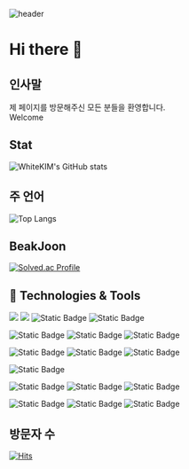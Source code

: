 ![header](https://capsule-render.vercel.app/api?text=WhiteKIM&textBg=false&type=waving&animation=twinkling&theme=swift&fontColor=FFFFFF)
# Hi there 👋

## 인사말
제 페이지를 방문해주신 모든 분들을 환영합니다.  
Welcome

## Stat
![WhiteKIM's GitHub stats](https://github-readme-stats.vercel.app/api?username=WhiteKIM&show_icons=true&theme=dark)
## 주 언어
![Top Langs](https://github-readme-stats.vercel.app/api/top-langs/?username=WhiteKIM&layout=compact&theme=tokyonight)

## BeakJoon
[![Solved.ac Profile](http://mazassumnida.wtf/api/v2/generate_badge?boj=whitekim)](https://solved.ac/whitekim)

## 🔧 Technologies & Tools
<!-- 언어 -->
![](https://img.shields.io/badge/Code-Python-informational?style=flat&logo=python&logoColor=white&color=blue)
![](https://img.shields.io/badge/Code-JavaScript-informational?style=flat&logo=javascript&logoColor=white&color=blue)
![Static Badge](https://img.shields.io/badge/Web-HTML5-plat?logo=html5&color=orange)
![Static Badge](https://img.shields.io/badge/Code-jQuery-jQuery?logo=jquery)
<!-- 프레임워크 -->
![Static Badge](https://img.shields.io/badge/Code-Spring-plat?logo=Spring&color=green)
![Static Badge](https://img.shields.io/badge/Code-Spring_Boot-plat?logo=Spring%20Boot&color=green)
![Static Badge](https://img.shields.io/badge/Code-Thymeleaf-Thymeleaf?logo=thymeleaf)
<!-- DB -->
![Static Badge](https://img.shields.io/badge/DB-MariaDB-plat?logo=MariaDB&color=blue)
![Static Badge](https://img.shields.io/badge/DB-MySQL-plat?logo=mysql&color=blue)
![Static Badge](https://img.shields.io/badge/firebase-red?style=flat&logo=firebase&label=DB)
<!-- 클라우드 -->
![Static Badge](https://img.shields.io/badge/Google%20Cloud-green?style=flat&logo=Google%20Cloud&label=Cloud)
<!-- Community -->
![Static Badge](https://img.shields.io/badge/Notion-blue?style=flat&logo=notion&label=Blog&link=https%3A%2F%2Fmlnl.me%2Fpy)
![Static Badge](https://img.shields.io/badge/Discord-violet?style=flat&logo=discord&label=Community)
![Static Badge](https://img.shields.io/badge/slack-white?style=flat&logo=slack&label=Community)
<!-- Tools -->
![Static Badge](https://img.shields.io/badge/Visual%20Studio%20Code-blue?style=flat&logo=visualstudiocode&label=Tool)
![Static Badge](https://img.shields.io/badge/IntelliJ%20IDEA-black?style=flat&logo=intellijidea&label=Tool)
![Static Badge](https://img.shields.io/badge/%20Jupyter%20NoteBook-orange?style=flat&logo=Jupyter&label=Tool)

## 방문자 수
[![Hits](https://hits.seeyoufarm.com/api/count/incr/badge.svg?url=https%3A%2F%2Fgithub.com%2FWhiteKIM%2Fhit-counter&count_bg=%2379C83D&title_bg=%23555555&icon=github.svg&icon_color=%23E7E7E7&title=hits&edge_flat=false)](https://hits.seeyoufarm.com)
